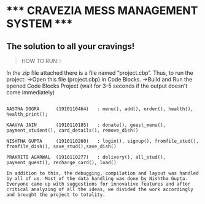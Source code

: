 # *** CRAVEZIA MESS MANAGEMENT SYSTEM ***
## The solution to all your cravings!

> HOW TO RUN:::

In the zip file attached there is a file named “project.cbp”. 
Thus, to run the project: 
->Open this file (project.cbp) in Code Blocks.
->Build and Run the opened Code Blocks Project
  (wait for 3-5 seconds if the output doesn't come immediately)

~~~WORK DISTRIBUTION: The functions made by each group member have been mentioned against their names.

AASTHA DOGRA      (1910110464)   : menu(), add(), order(), health(), health_print();
                 
KAAVYA JAIN       (1910110185)   : donate(), guest_menu(), payment_student(), card_details(), remove_dish()
                 
NISHTHA GUPTA     (1910110260)   : login(), signup(), fromfile_stud(), fromfile_dish(), save_stud(),save_dish()
                 
PRAKRITI AGARWAL  (1910110277)   : delivery(), all_stud(), payment_guest(), recharge_card(), load()

In addition to this, the debugging, compilation and layout was handled by all of us. Most of the data handling was done by Nishtha Gupta. Everyone came up with suggestions for innovative features and after critical analyzing of all the ideas, we divided the work accordingly and brought the project to totality.

 



